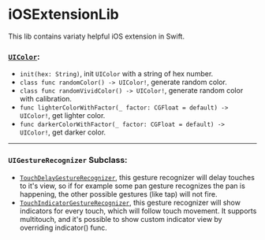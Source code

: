 # iOSExtensionLib
This lib contains variaty helpful iOS extension in Swift.

### [__`UIColor`__](./AExtUIColor.swift):
  - `init(hex: String)`, init `UIColor` with a string of hex number.
  - `class func randomColor() -> UIColor!`, generate random color.
  - `class func randomVividColor() -> UIColor!`, generate random color with calibration.
  - `func lighterColorWithFactor(_ factor: CGFloat = default) -> UIColor!`, get lighter color.
  - `func darkerColorWithFactor(_ factor: CGFloat = default) -> UIColor!`, get darker color.

-----
### __`UIGestureRecognizer`__ Subclass:
  - [`TouchDelayGestureRecognizer`](./TouchDelayGestureRecognizer.swift), this gesture recognizer will delay touches to it's view, so if for example some pan gesture recognizes the pan is happening, the other possible gestures (like tap) will not fire.
  - [`TouchIndicatorGestureRecognizer`](./TouchIndicatorGestureRecognizer.swift), this gesture recognizer will show indicators for every touch, which will follow touch movement. It supports multitouch, and it's possible to show custom indicator view by overriding indicator() func.